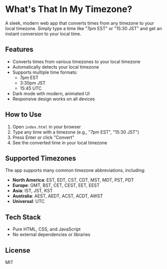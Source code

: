 # What's That In My Timezone?

A sleek, modern web app that converts times from any timezone to your local timezone. Simply type a time like "7pm EST" or "15:30 JST" and get an instant conversion to your local time.

## Features

- Converts times from various timezones to your local timezone
- Automatically detects your local timezone
- Supports multiple time formats:
  - 7pm EST
  - 3:30pm JST
  - 15:45 UTC
- Dark mode with modern, animated UI
- Responsive design works on all devices

## How to Use

1. Open `index.html` in your browser
2. Type any time with a timezone (e.g., "7pm EST", "15:30 JST")
3. Press Enter or click "Convert"
4. See the converted time in your local timezone

## Supported Timezones

The app supports many common timezone abbreviations, including:

- **North America**: EST, EDT, CST, CDT, MST, MDT, PST, PDT
- **Europe**: GMT, BST, CET, CEST, EET, EEST
- **Asia**: IST, JST, KST
- **Australia**: AEST, AEDT, ACST, ACDT, AWST
- **Universal**: UTC

## Tech Stack

- Pure HTML, CSS, and JavaScript
- No external dependencies or libraries

## License

MIT 